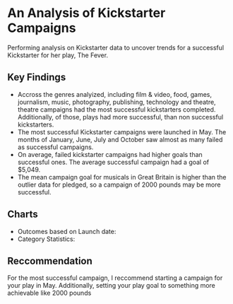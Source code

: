 # An Analysis of Kickstarter Campaigns
Performing analysis on Kickstarter data to uncover trends for a successful Kickstarter for her play, The Fever.
## Key Findings
* Accross the genres analyized, including film & video, food, games, journalism, music, photography, publishing, technology and theatre, theatre campaigns had the most successful kickstarters completed. Additionally, of those, plays had more successful, than non successful kickstarters. 
* The most successful Kickstarter campaigns were launched in May. The months of January, June, July and October saw almost as many failed as successful campaigns. 
* On average, failed kickstarter campaigns had higher goals than successful ones. The average successful campaign had a goal of $5,049. 
* The mean campaign goal for musicals in Great Britain is higher than the outlier data for pledged, so a campaign of 2000 pounds may be more successful. 
## Charts
* Outcomes based on Launch date: 
* Category Statistics:
## Reccommendation
For the most successful campaign, I reccommend starting a campaign for your play in May. Additionally, setting your play goal to something more achievable like 2000 pounds
